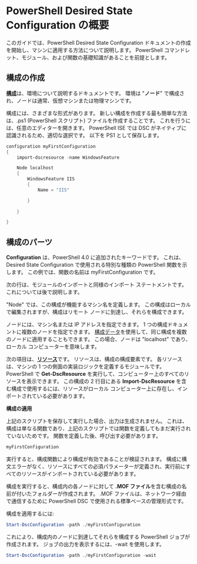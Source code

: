 # PowerShell Desired State Configuration の概要 #

このガイドでは、PowerShell Desired State Configuration ドキュメントの作成を開始し、マシンに適用する方法について説明します。 PowerShell コマンドレット、モジュール、および関数の基礎知識があることを前提とします。 


## 構成の作成 ##

[**構成**](https://msdn.microsoft.com/en-us/powershell/dsc/configurations)は、環境について説明するドキュメントです。 環境は "**ノード**" で構成され、ノードは通常、仮想マシンまたは物理マシンです。 

構成には、さまざまな形式があります。 新しい構成を作成する最も簡単な方法は、.ps1 (PowerShell スクリプト) ファイルを作成することです。 これを行うには、任意のエディターを開きます。 PowerShell ISE では DSC がネイティブに認識されるため、適切な選択です。 以下を PS1 として保存します。

```powershell
configuration myFirstConfiguration
{
    import-dscresource -name WindowsFeature

    Node localhost
    {
        WindowsFeature IIS
        {
            Name = "IIS"

        }
        
    }

}
```
## 構成のパーツ ##
**Configuration** は、PowerShell 4.0 に追加されたキーワードです。 これは、Desired State Configuration で使用される特別な種類の PowerShell 関数を示します。 この例では、関数の名前は myFirstConfiguration です。 

次の行は、モジュールのインポートと同様のインポート ステートメントです。 これについては後で説明します。

"Node" では、この構成が機能するマシン名を定義します。 この構成はローカルで編集されますが、構成はリモート ノードに到達し、それらを構成できます。 

ノードには、マシン名または IP アドレスを指定できます。 1 つの構成ドキュメントに複数のノードを指定できます。 [構成データ](https://msdn.microsoft.com/en-us/powershell/dsc/configdata)を使用して、同じ構成を複数のノードに適用することもできます。 この場合、ノードは "localhost" であり、ローカル コンピューターを意味します。 

次の項目は、[**リソース**](https://msdn.microsoft.com/en-us/powershell/dsc/resources)です。 リソースは、構成の構成要素です。 各リソースは、マシンの 1 つの側面の実装ロジックを定義するモジュールです。 PowerShell で **Get-DscResource** を実行して、コンピューター上のすべてのリソースを表示できます。 この構成の 2 行目にある **Import-DscResource** を含む構成で使用するには、リソースがローカル コンピューター上に存在し、インポートされている必要があります。 

**構成の適用**

上記のスクリプトを保存して実行した場合、出力は生成されません。 これは、構成は単なる関数であり、上記のスクリプトでは関数を定義してもまだ実行されていないためです。 関数を定義した後、呼び出す必要があります。
```powershell
myFirstConfiguration
```

実行すると、構成関数により構成が有効であることが検証されます。 構成に構文エラーがなく、リソースにすべての必須パラメーターが定義され、実行前にすべてのリソースがインポートされている必要があります。

構成を実行すると、構成内の各ノードに対して **.MOF ファイル**を含む構成の名前が付いたフォルダーが作成されます。 .MOF ファイルは、ネットワーク経由で通信するために PowerShell DSC で使用される標準ベースの管理形式です。

構成を適用するには:
```powershell
Start-DscConfiguration -path ./myFirstConfiguration
```
これにより、構成内のノードに到達してそれらを構成する PowerShell ジョブが作成されます。 ジョブの出力を表示するには、-wait を使用します。 
```powershell
Start-DscConfiguration -path ./myFirstConfiguration -wait
```

<!--HONumber=Feb16_HO4-->
